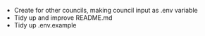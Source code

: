 - Create for other councils, making council input as .env variable
- Tidy up and improve README.md
- Tidy up .env.example
